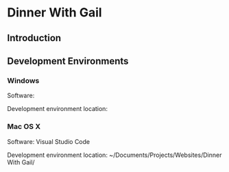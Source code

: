# Dinner With Gail
## Introduction

## Development Environments
### Windows
Software: <Add here>

Development environment location: <Add here>

### Mac OS X
Software: Visual Studio Code

Development environment location: ~/Documents/Projects/Websites/Dinner With Gail/
